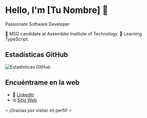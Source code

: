 # Hello, I'm [Tu Nombre] 👋

Passionate Software Developer

🚀 MSD candidate at Assembler Institute of Technology.
🌱 Learning TypeScript.

## Estadísticas GitHub
![Estadísticas GitHub](https://github-readme-stats.vercel.app/api?username=TU_USUARIO&show_icons=true)

## Encuéntrame en la web
- 💼 [LinkedIn](https://www.linkedin.com/in/jorge-revuelta-829268162/)
- 🌐 [Sitio Web](https://www.hogarmandala.com/)

⭐️ ¡Gracias por visitar mi perfil! ⭐️
